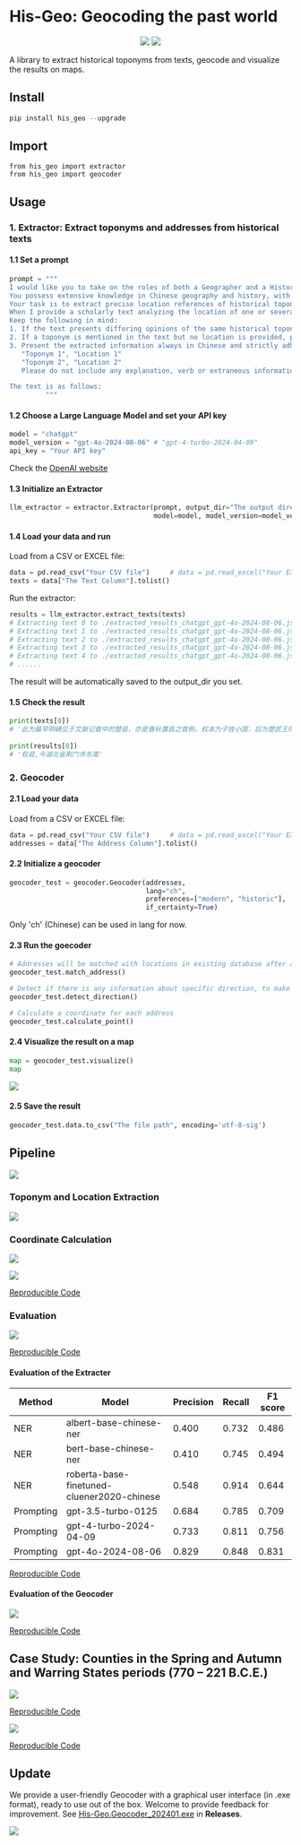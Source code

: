 # His-Geo:  Geocoding the past world
<p align="center">
<!-- <a href="https://pypi.org/project/his_geo">
    <img src="https://img.shields.io/pypi/v/his_geo.svg" /></a> -->
<a href="http://www.apache.org/licenses/">
    <img src="https://img.shields.io/badge/License-MIT-green" /></a>
<a href="https://colab.research.google.com/github/yukiyuqichen/His-Geo/blob/main/test.ipynb">
    <img src="https://colab.research.google.com/assets/colab-badge.svg" /></a>
</p>

A library to extract historical toponyms from texts, geocode and visualize the results on maps.


## Install ##

```python
pip install his_geo --upgrade
```

## Import

```
from his_geo import extractor
from his_geo import geocoder
```

## Usage ##

### 1. Extractor: Extract toponyms and addresses from historical texts

#### 1.1 Set a prompt

```python
prompt = """
I would like you to take on the roles of both a Geographer and a Historian. 
You possess extensive knowledge in Chinese geography and history, with a particular expertise in historical toponymy. 
Your task is to extract precise location references of historical toponyms from texts.
When I provide a scholarly text analyzing the location of one or several historical toponyms, please identify and extract both the toponyms and their corresponding location references from the text. 
Keep the following in mind:
1. If the text presents differing opinions of the same historical toponym's location from various scholars, only extract the most correct location reference that the author of the text acknowledges or agrees with. Do not include location references that the author disputes.
2. If a toponym is mentioned in the text but no location is provided, please skip this toponym.
3. Present the extracted information always in Chinese and strictly adhere to the following format:
   "Toponym 1", "Location 1"
   "Toponym 2", "Location 2"
   Please do not include any explanation, verb or extraneous information.

The text is as follows:
         """
```

#### 1.2 Choose a Large Language Model and set your API key

```python
model = "chatgpt"
model_version = "gpt-4o-2024-08-06"	# "gpt-4-turbo-2024-04-09"
api_key = "Your API key"
```

Check the [OpenAI website](https://openai.com/blog/openai-api)

#### 1.3 Initialize an Extractor

```python
llm_extractor = extractor.Extractor(prompt, output_dir="The output directory", 
                                    model=model, model_version=model_version, 									            api_key=api_key)
```

#### 1.4 Load your data and run

Load from a CSV or EXCEL file:

```python
data = pd.read_csv("Your CSV file")		# data = pd.read_excel("Your EXCEL file")
texts = data["The Text Column"].tolist()
```

Run the extractor:

```python
results = llm_extractor.extract_texts(texts)
# Extracting text 0 to ./extracted_results_chatgpt_gpt-4o-2024-08-06.json
# Extracting text 1 to ./extracted_results_chatgpt_gpt-4o-2024-08-06.json
# Extracting text 2 to ./extracted_results_chatgpt_gpt-4o-2024-08-06.json
# Extracting text 3 to ./extracted_results_chatgpt_gpt-4o-2024-08-06.json
# Extracting text 4 to ./extracted_results_chatgpt_gpt-4o-2024-08-06.json
# ......
```

The result will be automatically saved to the output_dir you set.

#### 1.5 Check the result

```python
print(texts[0])
# '此为最早明确见于文献记载中的楚县，亦是春秋置县之首例。权本为子姓小国，后为楚武王所灭，并被改建为县。《左传》庄公十八年载：“初，楚武王克权，使斗缗尹之。”斗缗为楚国大夫，“尹之”，就是以斗缗为权县的长官，来管理县内的有关事务。楚武王在位时间为公元前740年至前690年。《水经·沔水注》曰：“沔水自荆城东南流，迳当阳县之章山东，山上有故城，太尉陶侃伐杜曾所筑也。……沔水又东，右会权口，水出章山，东南流权城北，古之权国也。”《大清一统志》卷342安陆府古迹权城下亦云：“在钟祥县西南。”是权县当位于今湖北省荆门县东南。杨伯峻《春秋左传注》以为在今湖北省当阳县东南，恐非，当是将古当阳县（位于今荆门县西南）与今当阳县错混而致误。后斗缗据权县而叛楚，楚武王率军“围而杀之”。随后“迁权于那处，使阎敖尹之”(《左传》庄公十八年)，即楚武王把权县原有的臣民迁往“那处”，并在那处设县，让阎敖为县尹，负责那处的地方政务。又，徐少华认为“迁权于那处”的应是指权国旧贵族及部分平民，在权县当仍有大多数平民留于当地而为县民，不可能全面迁走而使权成为弃地，权县仍当继续存在。其说恐未必与当时的事情发展相符。因权与那处颇近，权迁那处后，权已演变为一居民点，即一般的楚邑，而权县应当不复存在了。'
 
print(results[0])
# '权县,今湖北省荆门市东南'

```

### 2. Geocoder

#### 2.1 Load your data

Load from a CSV or EXCEL file:

```python
data = pd.read_csv("Your CSV file")		# data = pd.read_excel("Your EXCEL file")
addresses = data["The Address Column"].tolist()
```

#### 2.2 Initialize a geocoder

```python
geocoder_test = geocoder.Geocoder(addresses, 
                                  lang="ch",
                                  preferences=["modern", "historic"],
                                  if_certainty=True)
```

Only 'ch' (Chinese) can be used in lang for now.

#### 2.3 Run the goecoder

```python
# Addresses will be matched with locations in existing database after a process of toponym normalization
geocoder_test.match_address()

# Detect if there is any information about specific direction, to make the calculation more accurate
geocoder_test.detect_direction()

# Calculate a coordinate for each address
geocoder_test.calculate_point()
```

#### 2.4 Visualize the result on a map

```python
map = geocoder_test.visualize()
map
```

![](https://github.com/yukiyuqichen/Historical-Geocoder/blob/main/figures/visualization.png)

#### 2.5 Save the result

```python
geocoder_test.data.to_csv("The file path", encoding='utf-8-sig')
```

## Pipeline ##

![](https://github.com/yukiyuqichen/Historical-Geocoder/blob/main/figures/workflow.png)

### Toponym and Location Extraction

![](https://github.com/yukiyuqichen/His-Geo/blob/main/figures/extraction.png)

### Coordinate Calculation

![](https://github.com/yukiyuqichen/His-Geo/blob/main/figures/calculation_from_polygon.png)

![](https://github.com/yukiyuqichen/His-Geo/blob/main/figures/calculation_from_point.png)

[Reproducible Code](reproducible_code/code_for_figure_3_4.ipynb)

### Evaluation

![](https://github.com/yukiyuqichen/His-Geo/blob/main/figures/closeness.png)

[Reproducible Code](reproducible_code/code_for_figure_5.ipynb)

#### Evaluation of the Extracter

|  Method   |   Model   | Precision |   Recall  |  F1 score |
|-----------|-----------|-----------|-----------|-----------|
|NER|albert-base-chinese-ner|0.400|0.732|0.486|
|NER|bert-base-chinese-ner|0.410|0.745|0.494|
|NER|roberta-base-finetuned-cluener2020-chinese|0.548|0.914|0.644|
|Prompting|gpt-3.5-turbo-0125|0.684|0.785|0.709|
|Prompting|gpt-4-turbo-2024-04-09|0.733|0.811|0.756|
|Prompting|gpt-4o-2024-08-06|0.829|0.848|0.831|

[Reproducible Code](reproducible_code/code_for_table_1.ipynb)

#### Evaluation of the Geocoder

![](https://github.com/yukiyuqichen/His-Geo/blob/main/figures/evaluation_geocoder.png)

[Reproducible Code](reproducible_code/code_for_table_2_figure_6.ipynb)

## Case Study: Counties in the Spring and Autumn and Warring States periods (770 – 221 B.C.E.)

![](https://github.com/yukiyuqichen/His-Geo/blob/main/figures/chgis_counties.png)

[Reproducible Code](reproducible_code/code_for_figure_9.ipynb)


![](https://github.com/yukiyuqichen/His-Geo/blob/main/figures/maps.png)

[Reproducible Code](reproducible_code/code_for_figure_7_8.ipynb)


## Update ##

We provide a user-friendly Geocoder with a graphical user interface (in .exe format), ready to use out of the box.
Welcome to provide feedback for improvement.
See [His-Geo.Geocoder_202401.exe](https://github.com/yukiyuqichen/His-Geo/releases/tag/geocoding) in **Releases**.

![](https://github.com/yukiyuqichen/His-Geo/blob/main/figures/Geocoder_with_UI.png)